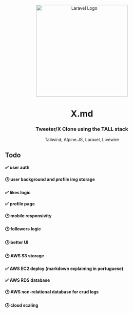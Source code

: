 <p align="center"><a href="https://laravel.com" target="_blank"><img src="https://raw.githubusercontent.com/laravel/art/master/logo-lockup/5%20SVG/2%20CMYK/1%20Full%20Color/laravel-logolockup-cmyk-red.svg" width="300" alt="Laravel Logo"></a></p>

<div align="center">   
    <h1>X.md</h1>
    <h3>Tweeter/X Clone using the TALL stack</h3>
    <p color="gray">Tailwind, Alpine.JS, Laravel, Livewire</p>
</div>

## Todo

#### ✅ user auth<br>
#### 🕒 user background and profile img storage<br>
#### ✅ likes logic<br>
#### ✅ profile page<br>
#### 🕒 mobile responsivity<br>
#### 🕒 followers logic<br>
#### 🕒 better UI<br>
#### 🕒 AWS S3 storage<br>
#### ✅ AWS EC2 deploy (markdown explaining in portuguese)<br>
#### ✅ AWS RDS database<br>
#### 🕒 AWS non-relational database for crud logs<br>
#### 🕒 cloud scaling<br>
